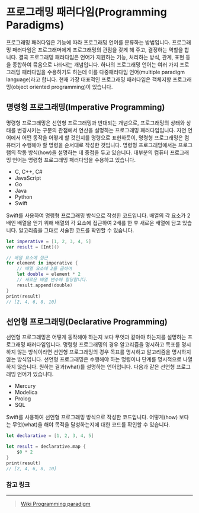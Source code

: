 # 프로그래밍 패러다임(Programming Paradigms)

프로그래밍 패러다임은 기능에 따라 프로그래밍 언어를 분류하는 방법입니다. 프로그래밍 패러다임은 프로그래머에게 프로그래밍의 관점을 갖게 해 주고, 결정하는 역할을 합니다. 결국 프로그래밍 패러다임은 언어가 지원하는 기능, 처리하는 방식, 관계, 표현 등을 종합하여 묶음으로 나타내는 개념입니다. 하나의 프로그래밍 언어는 여러 가지 프로그래밍 패러다임을 수용하기도 하는데 이를 다중패러다임 언어(multiple paradigm language)라고 합니다. 현재 가장 대표적인 프로그래밍 패러다임은 객체지향 프로그래밍(object oriented programming)이 있습니다.

## 명령형 프로그래밍(Imperative Programming)

명령형 프로그래밍은 선언형 프로그래밍과 반대되는 개념으로, 프로그래밍의 상태와 상태를 변경시키는 구문의 관점에서 연산을 설명하는 프로그래밍 패러다임입니다. 자연 언어에서 어떤 동작을 어떻게 할 것인지를 명령으로 표현하듯이, 명령형 프로그래밍은 컴퓨터가 수행해야 할 명령을 순서대로 작성한 것입니다. 명령형 프로그래밍에서는 프로그램의 작동 방식(how)을 설명하는 데 중점을 두고 있습니다. 대부분의 컴퓨터 프로그래밍 언어는 명령형 프로그래밍 패러다임을 수용하고 있습니다.

- C, C++, C#
- JavaScript
- Go
- Java
- Python
- Swift

Swift를 사용하여 명령형 프로그래밍 방식으로 작성한 코드입니다. 배열의 각 요소가 2배인 배열을 얻기 위해 배열의 각 요소에 접근하여 2배를 한 후 새로운 배열에 담고 있습니다. 알고리즘을 그대로 서술한 코드를 확인할 수 있습니다.

```swift
let imperative = [1, 2, 3, 4, 5]
var result = [Int]()

// 배열 요소에 접근
for element in imperative {
    // 배열 요소에 2를 곱하여
    let double = element * 2
    // 새로운 배열 변수에 할당합니다.
    result.append(double)
}
print(result)
// [2, 4, 6, 8, 10]
```

## 선언형 프로그래밍(Declarative Programming)

선언형 프로그래밍은 어떻게 동작해야 하는지 보다 무엇과 같아야 하는지를 설명하는 프로그래밍 패러다임입니다. 명령형 프로그래밍의 경우 알고리즘을 명시하고 목표를 명시하지 않는 방식이라면 선언형 프로그래밍의 경우 목표를 명시하고 알고리즘을 명시하지 않는 방식입니다. 선언형 프로그래밍은 수행해야 하는 명령이나 단계를 명시적으로 나열하지 않습니다. 원하는 결과(what)를 설명하는 언어입니다. 다음과 같은 선언형 프로그래밍 언어가 있습니다.

- Mercury
- Modelica
- Prolog
- SQL

Swift를 사용하여 선언형 프로그래밍 방식으로 작성한 코드입니다. 어떻게(how) 보다는 무엇(what)을 해야 목적을 달성하는지에 대한 코드를 확인할 수 있습니다.

```swift
let declarative = [1, 2, 3, 4, 5]

let result = declarative.map {
    $0 * 2
}
print(result)
// [2, 4, 6, 8, 10]
```

### 참고 링크

---

> [Wiki Programming paradigm](https://en.wikipedia.org/wiki/Programming_paradigm)
